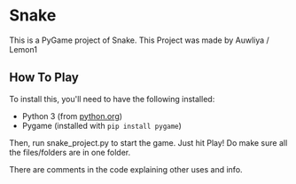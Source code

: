 # Snake
This is a PyGame project of Snake. This Project was made by Auwliya / Lemon1 

## How To Play
To install this, you'll need to have the following installed:
- Python 3 (from [python.org](https://www.python.org/downloads/))
- Pygame (installed with ```pip install pygame```)

Then, run snake_project.py to start the game. Just hit Play! Do make sure all the files/folders are in one folder.

There are comments in the code explaining other uses and info.